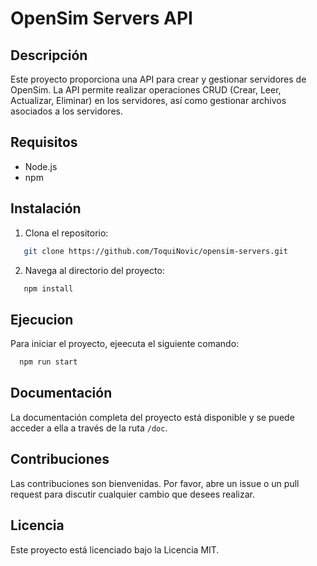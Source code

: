 # OpenSim Servers API

## Descripción

Este proyecto proporciona una API para crear y gestionar servidores de OpenSim. La API permite realizar operaciones CRUD (Crear, Leer, Actualizar, Eliminar) en los servidores, así como gestionar archivos asociados a los servidores.

## Requisitos

- Node.js
- npm

## Instalación

1. Clona el repositorio:
```bash
   git clone https://github.com/ToquiNovic/opensim-servers.git
 ```
2. Navega al directorio del proyecto:
 ```bash
    npm install
 ```

## Ejecucion 
Para iniciar el proyecto, ejeecuta el siguiente comando:
  ```bash
    npm run start
  ```

## Documentación

La documentación completa del proyecto está disponible y se puede acceder a ella a través de la ruta `/doc`.

## Contribuciones

Las contribuciones son bienvenidas. Por favor, abre un issue o un pull request para discutir cualquier cambio que desees realizar.

## Licencia

Este proyecto está licenciado bajo la Licencia MIT.